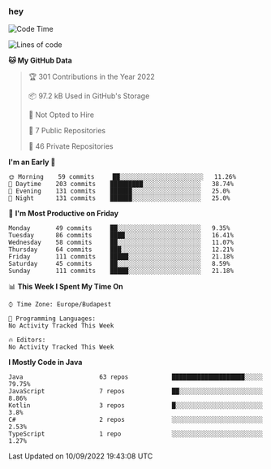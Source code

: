 ### hey

<!--START_SECTION:waka-->
![Code Time](http://img.shields.io/badge/Code%20Time-801%20hrs%2035%20mins-blue)

![Lines of code](https://img.shields.io/badge/From%20Hello%20World%20I%27ve%20Written-510%20Thousand%20lines%20of%20code-blue)

**🐱 My GitHub Data** 

> 🏆 301 Contributions in the Year 2022
 > 
> 📦 97.2 kB Used in GitHub's Storage 
 > 
> 🚫 Not Opted to Hire
 > 
> 📜 7 Public Repositories 
 > 
> 🔑 46 Private Repositories  
 > 
**I'm an Early 🐤** 

```text
🌞 Morning    59 commits     ██░░░░░░░░░░░░░░░░░░░░░░░   11.26% 
🌆 Daytime    203 commits    █████████░░░░░░░░░░░░░░░░   38.74% 
🌃 Evening    131 commits    ██████░░░░░░░░░░░░░░░░░░░   25.0% 
🌙 Night      131 commits    ██████░░░░░░░░░░░░░░░░░░░   25.0%

```
📅 **I'm Most Productive on Friday** 

```text
Monday       49 commits     ██░░░░░░░░░░░░░░░░░░░░░░░   9.35% 
Tuesday      86 commits     ████░░░░░░░░░░░░░░░░░░░░░   16.41% 
Wednesday    58 commits     ██░░░░░░░░░░░░░░░░░░░░░░░   11.07% 
Thursday     64 commits     ███░░░░░░░░░░░░░░░░░░░░░░   12.21% 
Friday       111 commits    █████░░░░░░░░░░░░░░░░░░░░   21.18% 
Saturday     45 commits     ██░░░░░░░░░░░░░░░░░░░░░░░   8.59% 
Sunday       111 commits    █████░░░░░░░░░░░░░░░░░░░░   21.18%

```


📊 **This Week I Spent My Time On** 

```text
⌚︎ Time Zone: Europe/Budapest

💬 Programming Languages: 
No Activity Tracked This Week

🔥 Editors: 
No Activity Tracked This Week

```

**I Mostly Code in Java** 

```text
Java                     63 repos            ████████████████████░░░░░   79.75% 
JavaScript               7 repos             ██░░░░░░░░░░░░░░░░░░░░░░░   8.86% 
Kotlin                   3 repos             █░░░░░░░░░░░░░░░░░░░░░░░░   3.8% 
C#                       2 repos             ░░░░░░░░░░░░░░░░░░░░░░░░░   2.53% 
TypeScript               1 repo              ░░░░░░░░░░░░░░░░░░░░░░░░░   1.27%

```



 Last Updated on 10/09/2022 19:43:08 UTC
<!--END_SECTION:waka-->
